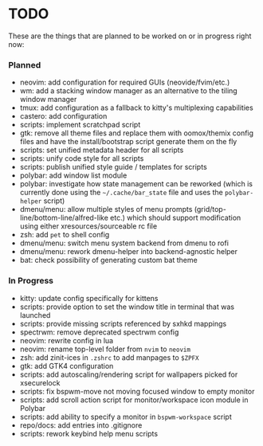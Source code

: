 # TODO

These are the things that are planned to be worked on or in progress right now:

### Planned

 * neovim: add configuration for required GUIs (neovide/fvim/etc.)
 * wm: add a stacking window manager as an alternative to the tiling window manager
 * tmux: add configuration as a fallback to kitty's multiplexing capabilities
 * castero: add configuration
 * scripts: implement scratchpad script
 * gtk: remove all theme files and replace them with oomox/themix config files and have the install/bootstrap script generate them on the fly
 * scripts: set unified metadata header for all scripts
 * scripts: unify code style for all scripts
 * scripts: publish unified style guide / templates for scripts
 * polybar: add window list module
 * polybar: investigate how state management can be reworked (which is currently done using the `~/.cache/bar_state` file and uses the `polybar-helper` script)
 * dmenu/menu: allow multiple styles of menu prompts (grid/top-line/bottom-line/alfred-like etc.) which should support modification using either xresources/sourceable rc file
 * zsh: add `pet` to shell config
 * dmenu/menu: switch menu system backend from dmenu to rofi
 * dmenu/menu: rework dmenu-helper into backend-agnostic helper
 * bat: check possibility of generating custom bat theme

### In Progress

 * kitty: update config specifically for kittens
 * scripts: provide option to set the window title in terminal that was launched
 * scripts: provide missing scripts referenced by sxhkd mappings
 * spectrwm: remove deprecated spectrwm config
 * neovim: rewrite config in lua
 * neovim: rename top-level folder from `nvim` to `neovim`
 * zsh: add zinit-ices in `.zshrc` to add manpages to `$ZPFX`
 * gtk: add GTK4 configuration
 * scripts: add autoscaling/rendering script for wallpapers picked for xsecurelock
 * scripts: fix bspwm-move not moving focused window to empty monitor
 * scripts: add scroll action script for monitor/workspace icon module in Polybar
 * scripts: add ability to specify a monitor in `bspwm-workspace` script
 * repo/docs: add entries into .gitignore
 * scripts: rework keybind help menu scripts
